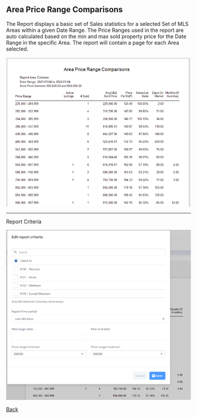 ## Area Price Range Comparisons

The Report displays a basic set of Sales statistics for a selected Set of MLS Areas within a given Date Range. The Price Ranges used in the report are auto calculated based on the min and max sold property price for the Date Range in the specific Area. The report will contain a page for each Area selected.

![price_range_comparison](../../images/reda_rpt_price_range_comparison.PNG)

***
Report Criteria

![price_range_comparison_criteria](../../images/reda_rpt_price_range_comparison_criteria.PNG)

[Back](../report-types.md)
